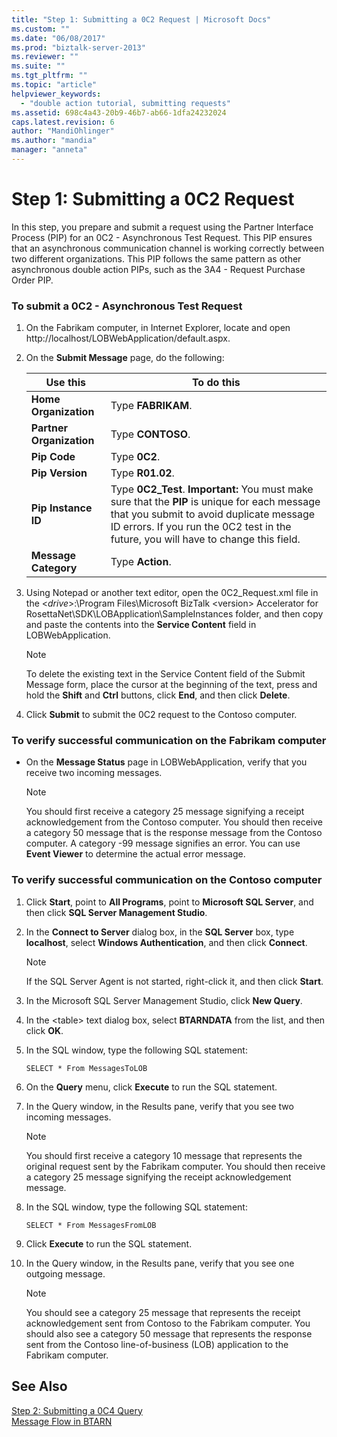 ```yaml
---
title: "Step 1: Submitting a 0C2 Request | Microsoft Docs"
ms.custom: ""
ms.date: "06/08/2017"
ms.prod: "biztalk-server-2013"
ms.reviewer: ""
ms.suite: ""
ms.tgt_pltfrm: ""
ms.topic: "article"
helpviewer_keywords: 
  - "double action tutorial, submitting requests"
ms.assetid: 698c4a43-20b9-46b7-ab66-1dfa24232024
caps.latest.revision: 6
author: "MandiOhlinger"
ms.author: "mandia"
manager: "anneta"
---
```

# Step 1: Submitting a 0C2 Request
In this step, you prepare and submit a request using the Partner Interface Process (PIP) for an 0C2 - Asynchronous Test Request. This PIP ensures that an asynchronous communication channel is working correctly between two different organizations. This PIP follows the same pattern as other asynchronous double action PIPs, such as the 3A4 - Request Purchase Order PIP.  
  
### To submit a 0C2 - Asynchronous Test Request  
  
1.  On the Fabrikam computer, in Internet Explorer, locate and open http://localhost/LOBWebApplication/default.aspx.  
  
2.  On the **Submit Message** page, do the following:  
  
    |Use this|To do this|  
    |--------------|----------------|  
    |**Home Organization**|Type **FABRIKAM**.|  
    |**Partner Organization**|Type **CONTOSO**.|  
    |**Pip Code**|Type **0C2**.|  
    |**Pip Version**|Type **R01.02**.|  
    |**Pip Instance ID**|Type **0C2_Test**. **Important:**  You must make sure that the **PIP** is unique for each message that you submit to avoid duplicate message ID errors. If you run the 0C2 test in the future, you will have to change this field.|  
    |**Message Category**|Type **Action**.|  
  
3.  Using Notepad or another text editor, open the 0C2_Request.xml file in the \<*drive*>:\Program Files\Microsoft BizTalk \<version> Accelerator for RosettaNet\SDK\LOBApplication\SampleInstances folder, and then copy and paste the contents into the **Service Content** field in LOBWebApplication.  
  
    > [!NOTE]
    >  To delete the existing text in the Service Content field of the Submit Message form, place the cursor at the beginning of the text, press and hold the **Shift** and **Ctrl** buttons, click **End**, and then click **Delete**.  
  
4.  Click **Submit** to submit the 0C2 request to the Contoso computer.  
  
### To verify successful communication on the Fabrikam computer  
  
-   On the **Message Status** page in LOBWebApplication, verify that you receive two incoming messages.  
  
    > [!NOTE]
    >  You should first receive a category 25 message signifying a receipt acknowledgement from the Contoso computer. You should then receive a category 50 message that is the response message from the Contoso computer. A category -99 message signifies an error. You can use **Event Viewer** to determine the actual error message.  
  
### To verify successful communication on the Contoso computer  
  
1.  Click **Start**, point to **All Programs**, point to **Microsoft SQL Server**, and then click **SQL Server Management Studio**.  
  
2.  In the **Connect to Server** dialog box, in the **SQL Server** box, type **localhost**, select **Windows Authentication**, and then click **Connect**.  
  
    > [!NOTE]
    >  If the SQL Server Agent is not started, right-click it, and then click **Start**.  
  
3.  In the Microsoft SQL Server Management Studio, click **New Query**.  
  
4.  In the \<table> text dialog box, select **BTARNDATA** from the list, and then click **OK**.  
  
5.  In the SQL window, type the following SQL statement:  
  
    ```  
    SELECT * From MessagesToLOB  
    ```  
  
6.  On the **Query** menu, click **Execute** to run the SQL statement.  
  
7.  In the Query window, in the Results pane, verify that you see two incoming messages.  
  
    > [!NOTE]
    >  You should first receive a category 10 message that represents the original request sent by the Fabrikam computer. You should then receive a category 25 message signifying the receipt acknowledgement message.  
  
8.  In the SQL window, type the following SQL statement:  
  
    ```  
    SELECT * From MessagesFromLOB  
    ```  
  
9. Click **Execute** to run the SQL statement.  
  
10. In the Query window, in the Results pane, verify that you see one outgoing message.  
  
    > [!NOTE]
    >  You should see a category 25 message that represents the receipt acknowledgement sent from Contoso to the Fabrikam computer. You should also see a category 50 message that represents the response sent from the Contoso line-of-business (LOB) application to the Fabrikam computer.  
  
## See Also  
 [Step 2: Submitting a 0C4 Query](../../adapters-and-accelerators/accelerator-rosettanet/step-2-submitting-a-0c4-query.md)   
 [Message Flow in BTARN](../../adapters-and-accelerators/accelerator-rosettanet/message-flow-in-btarn.md)